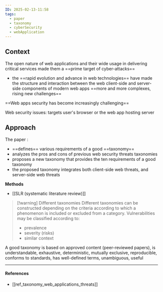 ```yaml
---
ID: 2025-02-13-11:58
tags:
  - paper
  - taxonomy
  - cyberSecurity
  - webApplication
---
```

## Context

The open nature of web applications and their wide usage in delivering critical services made them a ==prime target of cyber-attacks==
 - the ==rapid evolution and advance in web technologies== have made the structure and interaction between the web client-side and server-side components of modern web apps ==more and more complexes, rising new challenges==

==Web apps security has become increasingly challenging==

Web security issues: targets user's browser or the web app hosting server
## Approach

The paper :
- ==defines== various requirements of a good ==taxonomy==
- analyzes the pros and cons of previous web security threats taxonomies
- proposes a new taxonomy that provides the ten requirements of a good taxonomy
- the proposed taxonomy integrates both client-side web threats, and server-side web threats

**Methods**
- [[SLR (systematic literature review)]]


> [!warning] Different taxonomies
> Different taxonomies can be constructed depending on the criteria according to which a phenomenon is included or excluded from a category. Vulnerabilities may be classified according to:
> - prevalence
> - severity (risks)
> - similar context 

A good taxonomy is based on approved content (peer-reviewed papers), is understandable, exhaustive, deterministic, mutually exclusive, reproducible, conforms to standards, has well-defined terms, unambiguous, useful


---
#### References
- [[ref_taxonomy_web_applications_threats]]